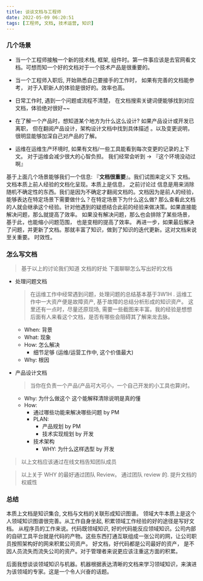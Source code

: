 ```yaml
---
title: 谈谈文档与工程师
date: 2022-05-09 06:20:51
tags: [工程师, 文档, 技术运营, 知识]
---
```


### 几个场景

- 当一个工程师接触一个新的技术栈, 框架, 组件时。第一件事应该是去官网看文档。可想而知一个好的文档对于一个技术产品是很重要的。

- 当一个工程师入职后, 开始熟悉自己要接手的工作时， 如果有完善的文档能参考， 对于入职新人的体验是很好的。效率也高。

- 日常工作时, 遇到一个问题或流程不清楚， 在文档搜索关键词便能够找到对应文档，体验绝对很好~~

- 在了解一个产品时，想知道某个地方为什么这么设计? 如果产品设计或开发已离职， 但在翻阅产品设计，架构设计文档中找到具体描述 。以及变更说明， 很明显能够加深自己对产品的了解。
- 运维在运维生产环境时,  如果有文档/一些工具能看到每次变更的记录的上下文。 对于运维会减少很大的心智负担。 我们经常会听到 ->  『这个环境没动过啊』

基于上面几个场景能够我们一个信息:  『**文档很重要**』。我们试图来定义下 文档。 文档本质上前人经验的文档化呈现。本质上是信息， 之前讨论过 信息是用来消除随机不确定性的东西。我们是因为不确定才翻阅文档的。文档因为是前人的经验，能够表达在特定场景下需要做什么？在特定场景下为什么这么做?  那么查看此文档的人就会继承这个经验。针对他遇到的疑惑结合此前的经验来做决策。如果直接能解决问题，那么就提高了效率。  如果没有解决问题，那么也会排除了某些场景， 基于此，也能缩小问题范围， 也是变相的提高了效率。 再进一步，如果最后解决了问题，并更新了文档。那就丰富了知识，做到了知识的迭代更新。这对文档来说至关重要。 时效性。

### 怎么写文档

> 基于以上的讨论我们知道 文档的好处 下面聊聊怎么写出好的文档

- 处理问题文档

  > 在运维工作中经常遇到问题，处理问题的总结基本基于3W1H . 运维工作中一大资产便是故障资产, 基于故障的总结分析形成的知识资产。  这里还有一点时，尽量还原现场, 需要一些截图来丰富。我的经验是想想后面有人来看这个文档，是否有哪些会阻碍其了解来龙去脉。

  - When: 背景
  - What: 现象
  - How: 怎么解决
    - 细节足够  (运维/运营工作中, 这个价值最大)
  - Why:  根因

- 产品设计文档

  > 当你在负责一个产品(产品可大可小，一个自己开发的小工具也算)时。

  - Why:  为什么做这个  这个能解释清除说明是真的懂
  - How:
    - 通过哪些功能来解决哪些问题  by PM
    - PLAN:  
      - 产品规划  by PM
      - 技术实现规划  by 开发
    - 技术架构 
      - WHY:   为什么这样选型 by 开发

> 以上文档应该通过在线文档告知团队成员

> 以上关于 WHY 的最好通过团队 Review。 通过团队 review 的.   提升文档的权威性

### 总结

本质上文档是知识集合, 文档与文档的关联形成知识图谱。 领域大牛本质上是这个人领域知识图谱很完善。从工作自身坐起, 积累领域工作经验的好的途径是写好文档。 从程序员的工作来说。代码既领域知识, 好的代码能反应领域知识。公司内部的自研工具平台就是代码的产物。这些东西打通互联组成一张公司的网，让公司职员按照架构好的网来积累公司资产。 好文档，好代码都是公司最好的资产， 是不因人员流失而流失公司的资产。对于管理者来说更应该注重这方面的积累。

后面我想谈谈领域知识与机器。机器根据表达清晰的文档来学习领域知识，来演进为该领域的专家。这是一个令人兴奋的话题。
